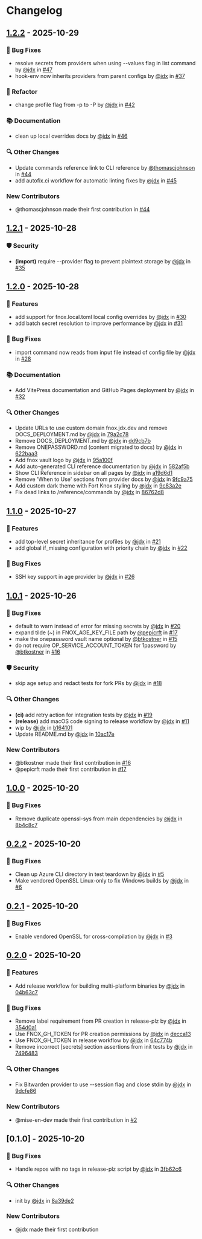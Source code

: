 # Changelog

## [1.2.2](https://github.com/jdx/fnox/compare/v1.2.1..v1.2.2) - 2025-10-29

### 🐛 Bug Fixes

- resolve secrets from providers when using --values flag in list command by [@jdx](https://github.com/jdx) in [#47](https://github.com/jdx/fnox/pull/47)
- hook-env now inherits providers from parent configs by [@jdx](https://github.com/jdx) in [#37](https://github.com/jdx/fnox/pull/37)

### 🚜 Refactor

- change profile flag from -p to -P by [@jdx](https://github.com/jdx) in [#42](https://github.com/jdx/fnox/pull/42)

### 📚 Documentation

- clean up local overrides docs by [@jdx](https://github.com/jdx) in [#46](https://github.com/jdx/fnox/pull/46)

### 🔍 Other Changes

- Update commands reference link to CLI reference by [@thomascjohnson](https://github.com/thomascjohnson) in [#44](https://github.com/jdx/fnox/pull/44)
- add autofix.ci workflow for automatic linting fixes by [@jdx](https://github.com/jdx) in [#45](https://github.com/jdx/fnox/pull/45)

### New Contributors

- @thomascjohnson made their first contribution in [#44](https://github.com/jdx/fnox/pull/44)

## [1.2.1](https://github.com/jdx/fnox/compare/v1.2.0..v1.2.1) - 2025-10-28

### 🛡️ Security

- **(import)** require --provider flag to prevent plaintext storage by [@jdx](https://github.com/jdx) in [#35](https://github.com/jdx/fnox/pull/35)

## [1.2.0](https://github.com/jdx/fnox/compare/v1.1.0..v1.2.0) - 2025-10-28

### 🚀 Features

- add support for fnox.local.toml local config overrides by [@jdx](https://github.com/jdx) in [#30](https://github.com/jdx/fnox/pull/30)
- add batch secret resolution to improve performance by [@jdx](https://github.com/jdx) in [#31](https://github.com/jdx/fnox/pull/31)

### 🐛 Bug Fixes

- import command now reads from input file instead of config file by [@jdx](https://github.com/jdx) in [#28](https://github.com/jdx/fnox/pull/28)

### 📚 Documentation

- Add VitePress documentation and GitHub Pages deployment by [@jdx](https://github.com/jdx) in [#32](https://github.com/jdx/fnox/pull/32)

### 🔍 Other Changes

- Update URLs to use custom domain fnox.jdx.dev and remove DOCS_DEPLOYMENT.md by [@jdx](https://github.com/jdx) in [79a2c78](https://github.com/jdx/fnox/commit/79a2c7875e8b74283b71093be74d1e41171e5143)
- Remove DOCS_DEPLOYMENT.md by [@jdx](https://github.com/jdx) in [dd9cb7b](https://github.com/jdx/fnox/commit/dd9cb7b90c6ffff43074aaba5908cc444bb8f412)
- Remove ONEPASSWORD.md (content migrated to docs) by [@jdx](https://github.com/jdx) in [622baa3](https://github.com/jdx/fnox/commit/622baa3052abdebce3955d181848770bf9ef1ed6)
- Add fnox vault logo by [@jdx](https://github.com/jdx) in [95a100f](https://github.com/jdx/fnox/commit/95a100fd22b6c9019a5d8e0d907680a235ec52bd)
- Add auto-generated CLI reference documentation by [@jdx](https://github.com/jdx) in [582af5b](https://github.com/jdx/fnox/commit/582af5ba07f232f727041934af344bf953d72bab)
- Show CLI Reference in sidebar on all pages by [@jdx](https://github.com/jdx) in [a19d6d1](https://github.com/jdx/fnox/commit/a19d6d127ae7d462424390147e9d46643dff16a6)
- Remove 'When to Use' sections from provider docs by [@jdx](https://github.com/jdx) in [9fc9a75](https://github.com/jdx/fnox/commit/9fc9a756b9e85f5277deb46f0e11df61095eb663)
- Add custom dark theme with Fort Knox styling by [@jdx](https://github.com/jdx) in [9c83a2e](https://github.com/jdx/fnox/commit/9c83a2eb4a4e1e17bd793e6c1a6e56aecc25fac8)
- Fix dead links to /reference/commands by [@jdx](https://github.com/jdx) in [86762d8](https://github.com/jdx/fnox/commit/86762d8076f084f0fe704519dc4e2974d518dc02)

## [1.1.0](https://github.com/jdx/fnox/compare/v1.0.1..v1.1.0) - 2025-10-27

### 🚀 Features

- add top-level secret inheritance for profiles by [@jdx](https://github.com/jdx) in [#21](https://github.com/jdx/fnox/pull/21)
- add global if_missing configuration with priority chain by [@jdx](https://github.com/jdx) in [#22](https://github.com/jdx/fnox/pull/22)

### 🐛 Bug Fixes

- SSH key support in age provider by [@jdx](https://github.com/jdx) in [#26](https://github.com/jdx/fnox/pull/26)

## [1.0.1](https://github.com/jdx/fnox/compare/v1.0.0..v1.0.1) - 2025-10-26

### 🐛 Bug Fixes

- default to warn instead of error for missing secrets by [@jdx](https://github.com/jdx) in [#20](https://github.com/jdx/fnox/pull/20)
- expand tilde (~) in FNOX_AGE_KEY_FILE path by [@pepicrft](https://github.com/pepicrft) in [#17](https://github.com/jdx/fnox/pull/17)
- make the onepassword vault name optional by [@btkostner](https://github.com/btkostner) in [#15](https://github.com/jdx/fnox/pull/15)
- do not require OP_SERVICE_ACCOUNT_TOKEN for 1password by [@btkostner](https://github.com/btkostner) in [#16](https://github.com/jdx/fnox/pull/16)

### 🛡️ Security

- skip age setup and redact tests for fork PRs by [@jdx](https://github.com/jdx) in [#18](https://github.com/jdx/fnox/pull/18)

### 🔍 Other Changes

- **(ci)** add retry action for integration tests by [@jdx](https://github.com/jdx) in [#19](https://github.com/jdx/fnox/pull/19)
- **(release)** add macOS code signing to release workflow by [@jdx](https://github.com/jdx) in [#11](https://github.com/jdx/fnox/pull/11)
- wip by [@jdx](https://github.com/jdx) in [b164101](https://github.com/jdx/fnox/commit/b164101cdceac3e4c204fa5c400a48f976334a0d)
- Update README.md by [@jdx](https://github.com/jdx) in [10ac17e](https://github.com/jdx/fnox/commit/10ac17ec17a777ad9076755231229153577535b7)

### New Contributors

- @btkostner made their first contribution in [#16](https://github.com/jdx/fnox/pull/16)
- @pepicrft made their first contribution in [#17](https://github.com/jdx/fnox/pull/17)

## [1.0.0](https://github.com/jdx/fnox/compare/v0.2.2..v1.0.0) - 2025-10-20

### 🐛 Bug Fixes

- Remove duplicate openssl-sys from main dependencies by [@jdx](https://github.com/jdx) in [8b4c8c7](https://github.com/jdx/fnox/commit/8b4c8c787a0c301c6d4a4910001c7515a5c4a6a4)

## [0.2.2](https://github.com/jdx/fnox/compare/v0.2.1..v0.2.2) - 2025-10-20

### 🐛 Bug Fixes

- Clean up Azure CLI directory in test teardown by [@jdx](https://github.com/jdx) in [#5](https://github.com/jdx/fnox/pull/5)
- Make vendored OpenSSL Linux-only to fix Windows builds by [@jdx](https://github.com/jdx) in [#6](https://github.com/jdx/fnox/pull/6)

## [0.2.1](https://github.com/jdx/fnox/compare/v0.2.0..v0.2.1) - 2025-10-20

### 🐛 Bug Fixes

- Enable vendored OpenSSL for cross-compilation by [@jdx](https://github.com/jdx) in [#3](https://github.com/jdx/fnox/pull/3)

## [0.2.0](https://github.com/jdx/fnox/compare/v0.1.0..v0.2.0) - 2025-10-20

### 🚀 Features

- Add release workflow for building multi-platform binaries by [@jdx](https://github.com/jdx) in [04b63c7](https://github.com/jdx/fnox/commit/04b63c70b1a3d989cf71cca2d55d62ab5085085f)

### 🐛 Bug Fixes

- Remove label requirement from PR creation in release-plz by [@jdx](https://github.com/jdx) in [354d0a1](https://github.com/jdx/fnox/commit/354d0a17368e9051fb21fa8012356ecd83a60f35)
- Use FNOX_GH_TOKEN for PR creation permissions by [@jdx](https://github.com/jdx) in [decca13](https://github.com/jdx/fnox/commit/decca13e9a4a8e356bee8226011b1e9c868c6e5b)
- Use FNOX_GH_TOKEN in release workflow by [@jdx](https://github.com/jdx) in [64c774b](https://github.com/jdx/fnox/commit/64c774b77519602c84b20d033df10cbd468dd9d0)
- Remove incorrect [secrets] section assertions from init tests by [@jdx](https://github.com/jdx) in [7496483](https://github.com/jdx/fnox/commit/7496483a8c5bdeab615ab38616548dacfe7f4d83)

### 🔍 Other Changes

- Fix Bitwarden provider to use --session flag and close stdin by [@jdx](https://github.com/jdx) in [9dcfe86](https://github.com/jdx/fnox/commit/9dcfe86c4791c6f7cc4dcc9e5439c70a6b587c78)

### New Contributors

- @mise-en-dev made their first contribution in [#2](https://github.com/jdx/fnox/pull/2)

## [0.1.0] - 2025-10-20

### 🐛 Bug Fixes

- Handle repos with no tags in release-plz script by [@jdx](https://github.com/jdx) in [3fb62c6](https://github.com/jdx/fnox/commit/3fb62c686d32923fc182c799fc43aefd421bd071)

### 🔍 Other Changes

- init by [@jdx](https://github.com/jdx) in [8a39de2](https://github.com/jdx/fnox/commit/8a39de2e92e433eda02fda8ef686e609b7005463)

### New Contributors

- @jdx made their first contribution

<!-- generated by git-cliff -->
